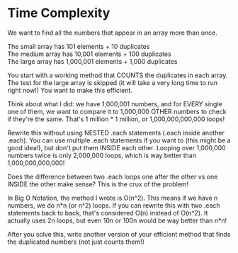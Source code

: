 # Time Complexity

We want to find all the numbers that appear in an array more than once.

The small array has 101 elements + 10 duplicates  
The medium array has 10,001 elements + 100 duplicates  
The large array has 1,000,001 elements + 1,000 duplicates  

You start with a working method that COUNTS the duplicates in each array. The test for the large array is skipped (it will take a very long time to run right now!) You want to make this efficient.

Think about what I did: we have 1,000,001 numbers, and for EVERY single one of them, we want to compare it to 1,000,000 OTHER numbers to check if they're the same. That's 1 million * 1 million, or 1,000,000,000,000 loops!

Rewrite this without using NESTED .each statements (.each inside another .each). You can use multiple .each statements if you want to (this might be a good idea!), but don't put them INSIDE each other. Looping over 1,000,000 numbers twice is only 2,000,000 loops, which is way better than 1,000,000,000,000!

Does the difference between two .each loops one after the other vs one INSIDE the other make sense? This is the crux of the problem!

In Big O Notation, the method I wrote is O(n^2). This means if we have n numbers, we do n\*n (or n^2) loops. If you can rewrite this with two .each statements back to back, that's considered O(n) instead of O(n^2). It actually uses 2n loops, but even 10n or 100n would be way better than n\*n!

After you solve this, write another version of your efficient method that finds the duplicated numbers (not just counts them!)
